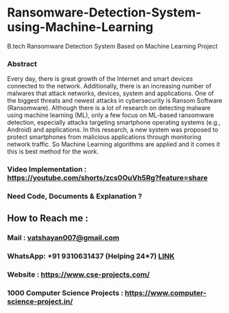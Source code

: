# Ransomware-Detection-System-using-Machine-Learning
B.tech Ransomware Detection System Based on Machine Learning Project


### Abstract 

Every day, there is great growth of the Internet and smart devices connected to the network. Additionally, there is an increasing number of malwares that attack networks, devices, system and applications. One of the biggest threats and newest attacks in cybersecurity is Ransom Software (Ransomware). Although there is a lot of research on detecting malware using machine learning (ML), only a few focus on ML-based ransomware detection, especially attacks targeting smartphone operating systems (e.g., Android) and applications. In this research, a new system was proposed to protect smartphones from malicious applications through monitoring network traffic. So Machine Learning algorithms are applied and it comes it this is best method for the work.


### Video Implementation : https://youtube.com/shorts/zcs0OuVh5Rg?feature=share


### Need Code, Documents & Explanation ? 

## How to Reach me :

### Mail : vatshayan007@gmail.com 

### WhatsApp: **+91 9310631437** (Helping 24*7) **[LINK](https://wa.me/message/CHWN2AHCPMAZK1)** 

### Website : https://www.cse-projects.com/

### 1000 Computer Science Projects : https://www.computer-science-project.in/


